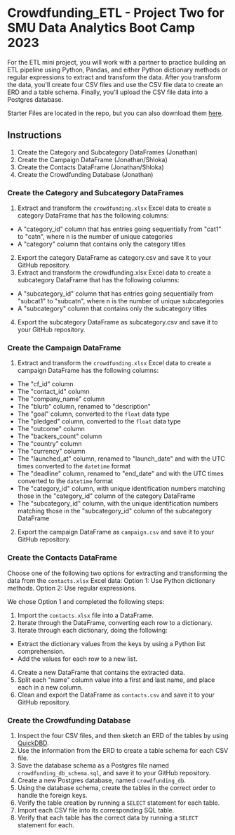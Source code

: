# Crowdfunding_ETL - Project Two for SMU Data Analytics Boot Camp 2023

For the ETL mini project, you will work with a partner to practice building an ETL pipeline using Python, Pandas, and either Python dictionary methods or regular expressions to extract and transform the data. After you transform the data, you'll create four CSV files and use the CSV file data to create an ERD and a table schema. Finally, you’ll upload the CSV file data into a Postgres database.

Starter Files are located in the repo, but you can also download them [here](https://static.bc-edx.com/data/dl-1-2/m13/lms/starter/Starter_Files.zip).

## Instructions
1. Create the Category and Subcategory DataFrames (Jonathan)
2. Create the Campaign DataFrame (Jonathan/Shloka)
3. Create the Contacts DataFrame (Jonathan/Shloka)
4. Create the Crowdfunding Database (Jonathan)

### Create the Category and Subcategory DataFrames
1. Extract and transform the `crowdfunding.xlsx` Excel data to create a category DataFrame that has the following columns:
  - A "category_id" column that has entries going sequentially from "cat1" to "catn", where n is the number of unique categories
  - A "category" column that contains only the category titles
  
2. Export the category DataFrame as category.csv and save it to your GitHub repository.
3. Extract and transform the crowdfunding.xlsx Excel data to create a subcategory DataFrame that has the following columns:
  - A "subcategory_id" column that has entries going sequentially from "subcat1" to "subcatn", where n is the number of unique subcategories
  - A "subcategory" column that contains only the subcategory titles
  
4. Export the subcategory DataFrame as subcategory.csv and save it to your GitHub repository.

### Create the Campaign DataFrame
1. Extract and transform the `crowdfunding.xlsx` Excel data to create a campaign DataFrame has the following columns:
  - The "cf_id" column
  - The "contact_id" column
  - The "company_name" column
  - The "blurb" column, renamed to "description"
  - The "goal" column, converted to the `float` data type
  - The "pledged" column, converted to the `float` data type
  - The "outcome" column
  - The "backers_count" column
  - The "country" column
  - The "currency" column
  - The "launched_at" column, renamed to "launch_date" and with the UTC times converted to the `datetime` format
  - The "deadline" column, renamed to "end_date" and with the UTC times converted to the `datetime` format
  - The "category_id" column, with unique identification numbers matching those in the "category_id" column of the category DataFrame
  - The "subcategory_id" column, with the unique identification numbers matching those in the "subcategory_id" column of the subcategory DataFrame

2. Export the campaign DataFrame as `campaign.csv` and save it to your GitHub repository.

### Create the Contacts DataFrame
Choose one of the following two options for extracting and transforming the data from the `contacts.xlsx` Excel data:
Option 1: Use Python dictionary methods.
Option 2: Use regular expressions.

We chose Option 1 and completed the following steps:

1. Import the `contacts.xlsx` file into a DataFrame.
2. Iterate through the DataFrame, converting each row to a dictionary.
3. Iterate through each dictionary, doing the following:
  - Extract the dictionary values from the keys by using a Python list comprehension.
  - Add the values for each row to a new list.
  
4. Create a new DataFrame that contains the extracted data.
5. Split each "name" column value into a first and last name, and place each in a new column.
6. Clean and export the DataFrame as `contacts.csv` and save it to your GitHub repository.

### Create the Crowdfunding Database
1. Inspect the four CSV files, and then sketch an ERD of the tables by using [QuickDBD](http://www.quickdatabasediagrams.com/).
2. Use the information from the ERD to create a table schema for each CSV file.
3. Save the database schema as a Postgres file named `crowdfunding_db_schema.sql`, and save it to your GitHub repository.
4. Create a new Postgres database, named `crowdfunding_db`.
5. Using the database schema, create the tables in the correct order to handle the foreign keys.
6. Verify the table creation by running a `SELECT` statement for each table.
7. Import each CSV file into its corresponding SQL table.
8. Verify that each table has the correct data by running a `SELECT` statement for each.


